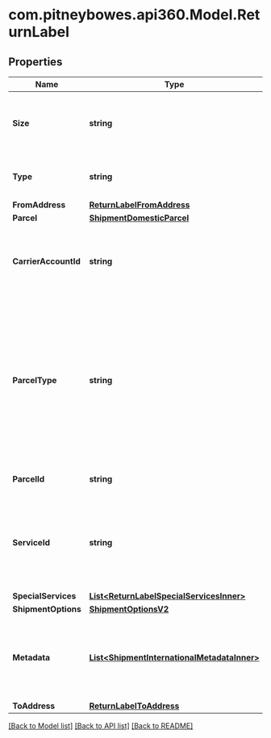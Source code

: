 # com.pitneybowes.api360.Model.ReturnLabel

## Properties

Name | Type | Description | Notes
------------ | ------------- | ------------- | -------------
**Size** | **string** | This defines the label size of the Shipment, e.g., Shipping Label having Doc Size (8&#39; X 11&#39;). | [optional] 
**Type** | **string** | This defines the type of the Shipment, e.g., Shipping Label. | [optional] 
**FromAddress** | [**ReturnLabelFromAddress**](ReturnLabelFromAddress.md) |  | [optional] 
**Parcel** | [**ShipmentDomesticParcel**](ShipmentDomesticParcel.md) |  | [optional] 
**CarrierAccountId** | **string** | The unique identifier associated with the Carrier account used by client users during shipment process. | [optional] 
**ParcelType** | **string** | &gt;-Parcel Type is required for creating a shipment while rating a parcel, which varies as per Carrier selection. It has categories like Package, Envelopes, Paks, Boxes, Tube, defined per specific carrier and used in abbreviated form, e.g., FRPKG, LGENV, TUBE,PKG. | [optional] 
**ParcelId** | **string** | A unique identifier associated with the Parcel. | [optional] 
**ServiceId** | **string** | &gt;-A unique identifier given to the carrier-specific service. This is required for creating a shipment, while it is optional for rating a parcel. | [optional] 
**SpecialServices** | [**List&lt;ReturnLabelSpecialServicesInner&gt;**](ReturnLabelSpecialServicesInner.md) |  | [optional] 
**ShipmentOptions** | [**ShipmentOptionsV2**](ShipmentOptionsV2.md) |  | [optional] 
**Metadata** | [**List&lt;ShipmentInternationalMetadataInner&gt;**](ShipmentInternationalMetadataInner.md) | Additional metadata that needs to be stored for this shipment can be added here. For now, &#x60;costAccountName&#x60; is supported. | [optional] 
**ToAddress** | [**ReturnLabelToAddress**](ReturnLabelToAddress.md) |  | [optional] 

[[Back to Model list]](../README.md#documentation-for-models) [[Back to API list]](../README.md#documentation-for-api-endpoints) [[Back to README]](../README.md)


